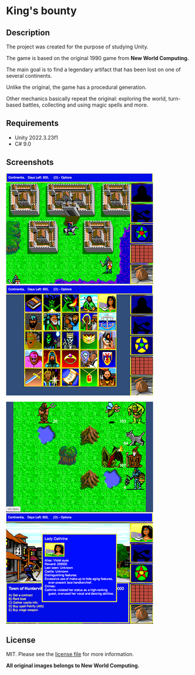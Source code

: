 # King's bounty

## Description

The project was created for the purpose of studying Unity.

The game is based on the original 1990 game from **New World Computing.**

The main goal is to find a legendary artifact that has been lost on one of several continents.

Unlike the original, the game has a procedural generation.

Other mechanics basically repeat the original: exploring the world, turn-based battles, collecting and using magic spells and more.

## Requirements

- Unity 2022.3.23f1
- C# 9.0

## Screenshots

![screenshot_1](/Assets/Resources/Sprites/Screenshots/screenshot_1.png)
&nbsp;
![screenshot_2](/Assets/Resources/Sprites/Screenshots/screenshot_2.png)

![screenshot_3](/Assets/Resources/Sprites/Screenshots/screenshot_3.png)
&nbsp;
![screenshot_4](/Assets/Resources/Sprites/Screenshots/screenshot_4.png)

## License

MIT. Please see the [license file](LICENSE) for more information.

**All original images belongs to New World Computing.**